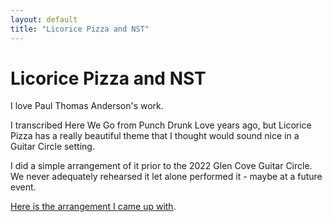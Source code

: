 ```yaml
---
layout: default
title: "Licorice Pizza and NST"
---
```


# Licorice Pizza and NST

I love Paul Thomas Anderson's work.

I transcribed Here We Go from Punch Drunk Love years ago, but Licorice Pizza has a really beautiful theme that I thought would sound nice in a Guitar Circle setting.

I did a simple arrangement of it prior to the 2022 Glen Cove Guitar Circle. We never adequately rehearsed it let alone performed it - maybe at a future event.

[Here is the arrangement I came up with](../../../music/pdf/Licorice-Pizza-Simplest-Theme.pdf).
